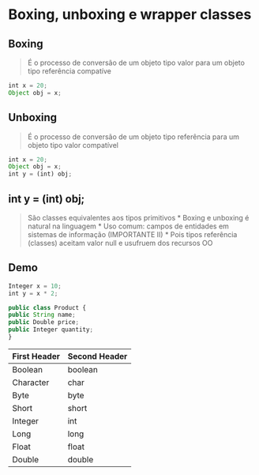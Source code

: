 # Boxing, unboxing e wrapper classes
## Boxing
> É o processo de conversão de um objeto tipo valor para um objeto tipo referência compatíve
~~~Javascript
int x = 20;
Object obj = x;
~~~

## Unboxing
> É o processo de conversão de um objeto tipo referência para um objeto tipo valor compatível
~~~Javascript 
int x = 20;
Object obj = x;
int y = (int) obj;
~~~

## int y = (int) obj;
>São classes equivalentes aos tipos primitivos
	* Boxing e unboxing é natural na linguagem
	* Uso comum: campos de entidades em sistemas de informação (IMPORTANTE II)
		* Pois tipos referência (classes) aceitam valor null e usufruem dos recursos OO
		
## Demo
~~~Javascript
Integer x = 10;
int y = x * 2;
~~~


~~~Javascript
public class Product {
public String name;
public Double price;
public Integer quantity;
}
~~~

| First Header  | Second Header |
| ------------- | ------------- |
| Boolean  | boolean  |
| Character  | char  |
| Byte  | byte  |
| Short  | short  |
| Integer  | int  |
| Long  | long  |
| Float  | float  |
| Double  | double  |